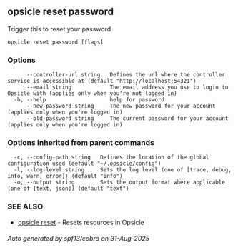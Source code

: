 ## opsicle reset password

Trigger this to reset your password

```
opsicle reset password [flags]
```

### Options

```
      --controller-url string   Defines the url where the controller service is accessible at (default "http://localhost:54321")
      --email string            The email address you use to login to Opsicle with (applies only when you're not logged in)
  -h, --help                    help for password
      --new-password string     The new password for your account (applies only when you're logged in)
      --old-password string     The current password for your account (applies only when you're logged in)
```

### Options inherited from parent commands

```
  -c, --config-path string   Defines the location of the global configuration used (default "~/.opsicle/config")
  -l, --log-level string     Sets the log level (one of [trace, debug, info, warn, error]) (default "info")
  -o, --output string        Sets the output format where applicable (one of [text, json]) (default "text")
```

### SEE ALSO

* [opsicle reset](cli/opsicle_reset.md)	 - Resets resources in Opsicle

###### Auto generated by spf13/cobra on 31-Aug-2025
